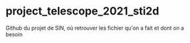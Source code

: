 # project_telescope_2021_sti2d

Github du projet de SIN, où retrouver les fichier qu'on a fait et dont on a besoin
